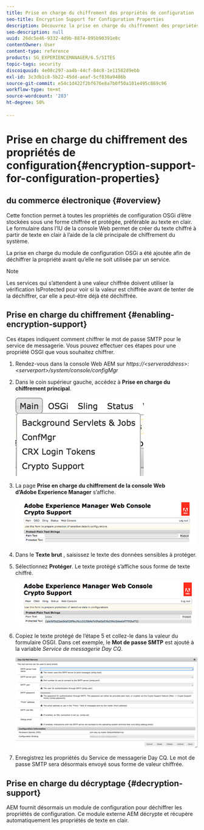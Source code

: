 ```yaml
---
title: Prise en charge du chiffrement des propriétés de configuration
seo-title: Encryption Support for Configuration Properties
description: Découvrez la prise en charge du chiffrement des propriétés de configuration fournies dans AEM.
seo-description: null
uuid: 26dc5e46-9332-4d9b-8874-895b90391e8c
contentOwner: User
content-type: reference
products: SG_EXPERIENCEMANAGER/6.5/SITES
topic-tags: security
discoiquuid: 4e08c297-aa4b-44cf-84c8-1e11582d9ebb
exl-id: 3c3db1c8-5b22-45dd-aeaf-5cf830a9486b
source-git-commit: e54c1d422f2bf676e8a7b0f50a101e495c869c96
workflow-type: tm+mt
source-wordcount: '283'
ht-degree: 50%

---
```


# Prise en charge du chiffrement des propriétés de configuration{#encryption-support-for-configuration-properties}

## du commerce électronique {#overview}

Cette fonction permet à toutes les propriétés de configuration OSGi d’être stockées sous une forme chiffrée et protégée, préférable au texte en clair. Le formulaire dans l’IU de la console Web permet de créer du texte chiffré à partir de texte en clair à l’aide de la clé principale de chiffrement du système.

La prise en charge du module de configuration OSGi a été ajoutée afin de déchiffrer la propriété avant qu’elle ne soit utilisée par un service.

>[!NOTE]
>
>Les services qui s’attendent à une valeur chiffrée doivent utiliser la vérification IsProtected pour voir si la valeur est chiffrée avant de tenter de la déchiffrer, car elle a peut-être déjà été déchiffrée.

## Prise en charge du chiffrement {#enabling-encryption-support}

Ces étapes indiquent comment chiffrer le mot de passe SMTP pour le service de messagerie. Vous pouvez effectuer ces étapes pour une propriété OSGI que vous souhaitez chiffrer.

1. Rendez-vous dans la console Web AEM sur *https://&lt;serveraddress>:&lt;serverport>/system/console/configMgr*
1. Dans le coin supérieur gauche, accédez à **Prise en charge du chiffrement principal**.

   ![chlimage_1-325](assets/chlimage_1-325.png)

1. La page **Prise en charge du chiffrement de la console Web d’Adobe Experience Manager** s’affiche.

   ![screen_shot_2018-08-01at113417am](assets/screen_shot_2018-08-01at113417am.png)

1. Dans le **Texte brut** , saisissez le texte des données sensibles à protéger.
1. Sélectionnez **Protéger**. Le texte protégé s’affiche sous forme de texte chiffré.

   ![screen_shot_2018-08-01at113844am](assets/screen_shot_2018-08-01at113844am.png)

1. Copiez le texte protégé de l’étape 5 et collez-le dans la valeur du formulaire OSGI. Dans cet exemple, le **Mot de passe SMTP** est ajouté à la variable *Service de messagerie Day CQ*.

   ![screen_shot_2016-12-18at105809pm](assets/screen_shot_2016-12-18at105809pm.png)

1. Enregistrez les propriétés du Service de messagerie Day CQ. Le mot de passe SMTP sera désormais envoyé sous forme de valeur chiffrée.

## Prise en charge du décryptage {#decryption-support}

AEM fournit désormais un module de configuration pour déchiffrer les propriétés de configuration. Ce module externe AEM décrypte et récupère automatiquement les propriétés de texte en clair.
